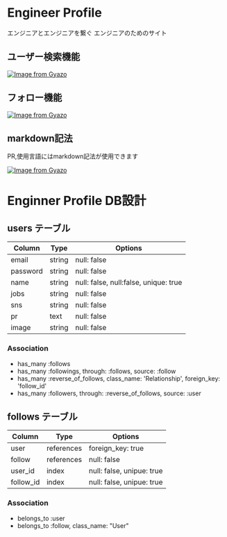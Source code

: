 # Engineer Profile

エンジニアとエンジニアを繋ぐ
エンジニアのためのサイト

## ユーザー検索機能
[![Image from Gyazo](https://i.gyazo.com/bdaab608f18c387a9825a5f645df8605.gif)](https://gyazo.com/bdaab608f18c387a9825a5f645df8605)


## フォロー機能
[![Image from Gyazo](https://i.gyazo.com/fc5c1baa4d2e36ac7b27f4207269755e.gif)](https://gyazo.com/fc5c1baa4d2e36ac7b27f4207269755e)

## markdown記法
PR,使用言語にはmarkdown記法が使用できます

[![Image from Gyazo](https://i.gyazo.com/2868bc434bfce2037aad7db18c13aecb.jpg)](https://gyazo.com/2868bc434bfce2037aad7db18c13aecb)


# Enginner Profile DB設計

## users テーブル
|Column|Type|Options|
|------|----|-------|
|email|string|null: false|
|password|string|null: false|
|name|string|null: false, null:false, unique: true|
|jobs|string|null: false|
|sns|string|null: false|
|pr|text|null: false|
|image|string|null: false|
### Association
- has_many :follows
- has_many :followings, through: :follows, source: :follow
- has_many :reverse_of_follows, class_name: 'Relationship', foreign_key: 'follow_id'
- has_many :followers, through: :reverse_of_follows, source: :user

## follows テーブル
|Column|Type|Options|
|------|----|-------|
|user|references|foreign_key: true|
|follow|references|null: false|
|user_id|index|null: false, unipue: true|
|follow_id|index|null: false, unipue: true|
### Association
- belongs_to :user
- belongs_to :follow, class_name: "User"

